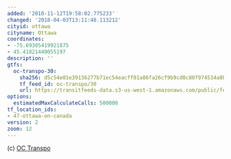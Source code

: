 ```yaml
---
added: '2010-11-12T19:58:02.775233'
changed: '2018-04-03T13:11:48.113212'
cityid: ottawa
cityname: Ottawa
coordinates:
- -75.69305419921875
- 45.41821440055197
description: ''
gtfs:
  oc-transpo-30:
    sha256: d5c54e01e39136277b71ec54eacff01a86fa26cf9b9cd0c80f974534a8b9d3fe
    tf_feed_id: oc-transpo/30
    url: https://transitfeeds-data.s3-us-west-1.amazonaws.com/public/feeds/oc-transpo/30/20180330/gtfs.zip
options:
  estimatedMaxCalculateCalls: 500000
tf_location_ids:
- 47-ottawa-on-canada
version: 2
zoom: 12
---
```


(c) [OC Transpo](http://www.octranspo.com/)
